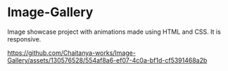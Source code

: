 # Image-Gallery
Image showcase project with animations made using HTML and CSS. It is responsive.


https://github.com/Chaitanya-works/Image-Gallery/assets/130576528/554af8a6-ef07-4c0a-bf1d-cf5391468a2b

